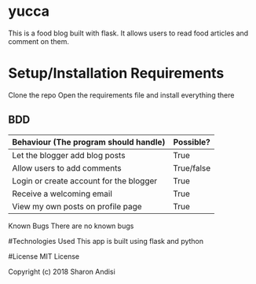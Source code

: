 # yucca
This is a food blog built with flask. It allows users to read food articles and comment on them.
# Setup/Installation Requirements
Clone the repo
Open the requirements file and install everything there

## BDD
Behaviour (The program should handle)| Possible?
----------------------------------| -------------
Let the blogger add blog posts| True
Allow users to add comments| True/false
Login or create account for the blogger |True
Receive a welcoming email| True
View my own posts on profile page	| True


Known Bugs
There are no known bugs

#Technologies Used
This app is built using flask and python

#License
MIT License

Copyright (c) 2018 Sharon Andisi
